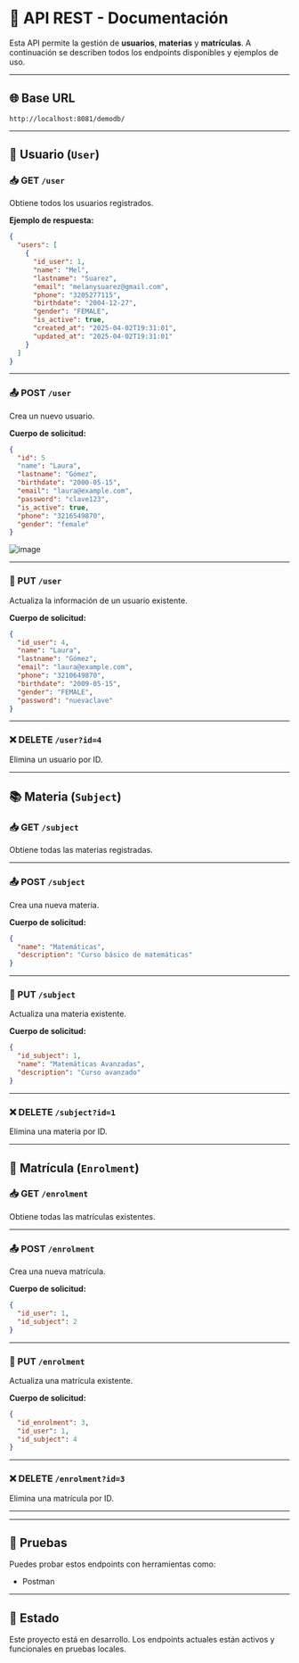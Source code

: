 # 📘 API REST - Documentación

Esta API permite la gestión de **usuarios**, **materias** y **matrículas**. A continuación se describen todos los endpoints disponibles y ejemplos de uso.

---

## 🌐 Base URL

```
http://localhost:8081/demodb/
```

---

## 👤 Usuario (`User`)

### 📥 GET `/user`

Obtiene todos los usuarios registrados.

**Ejemplo de respuesta:**

```json
{
  "users": [
    {
      "id_user": 1,
      "name": "Mel",
      "lastname": "Suarez",
      "email": "melanysuarez@gmail.com",
      "phone": "3205277115",
      "birthdate": "2004-12-27",
      "gender": "FEMALE",
      "is_active": true,
      "created_at": "2025-04-02T19:31:01",
      "updated_at": "2025-04-02T19:31:01"
    }
  ]
}
```

---

### 📤 POST `/user`

Crea un nuevo usuario.

**Cuerpo de solicitud:**

```json
{
  "id": 5
  "name": "Laura",
  "lastname": "Gómez",
  "birthdate": "2000-05-15",
  "email": "laura@example.com",
  "password": "clave123",
  "is_active": true,
  "phone": "3216549870",
  "gender": "female"
}
```
![image](https://github.com/user-attachments/assets/5cb3c02c-75a7-4eb5-adc8-8338324557d1)

---

### 📝 PUT `/user`

Actualiza la información de un usuario existente.

**Cuerpo de solicitud:**

```json
{
  "id_user": 4,
  "name": "Laura",
  "lastname": "Gómez",
  "email": "laura@example.com",
  "phone": "3210649870",
  "birthdate": "2009-05-15",
  "gender": "FEMALE",
  "password": "nuevaclave"
}
```

---

### ❌ DELETE `/user?id=4`

Elimina un usuario por ID.

---

## 📚 Materia (`Subject`)

### 📥 GET `/subject`

Obtiene todas las materias registradas.

---

### 📤 POST `/subject`

Crea una nueva materia.

**Cuerpo de solicitud:**

```json
{
  "name": "Matemáticas",
  "description": "Curso básico de matemáticas"
}
```

---

### 📝 PUT `/subject`

Actualiza una materia existente.

**Cuerpo de solicitud:**

```json
{
  "id_subject": 1,
  "name": "Matemáticas Avanzadas",
  "description": "Curso avanzado"
}
```

---

### ❌ DELETE `/subject?id=1`

Elimina una materia por ID.

---

## 📝 Matrícula (`Enrolment`)

### 📥 GET `/enrolment`

Obtiene todas las matrículas existentes.

---

### 📤 POST `/enrolment`

Crea una nueva matrícula.

**Cuerpo de solicitud:**

```json
{
  "id_user": 1,
  "id_subject": 2
}
```

---

### 📝 PUT `/enrolment`

Actualiza una matrícula existente.

**Cuerpo de solicitud:**

```json
{
  "id_enrolment": 3,
  "id_user": 1,
  "id_subject": 4
}
```

---

### ❌ DELETE `/enrolment?id=3`

Elimina una matrícula por ID.

---

---

## 🧪 Pruebas

Puedes probar estos endpoints con herramientas como:

- Postman


---

## 🚧 Estado

Este proyecto está en desarrollo. Los endpoints actuales están activos y funcionales en pruebas locales.
